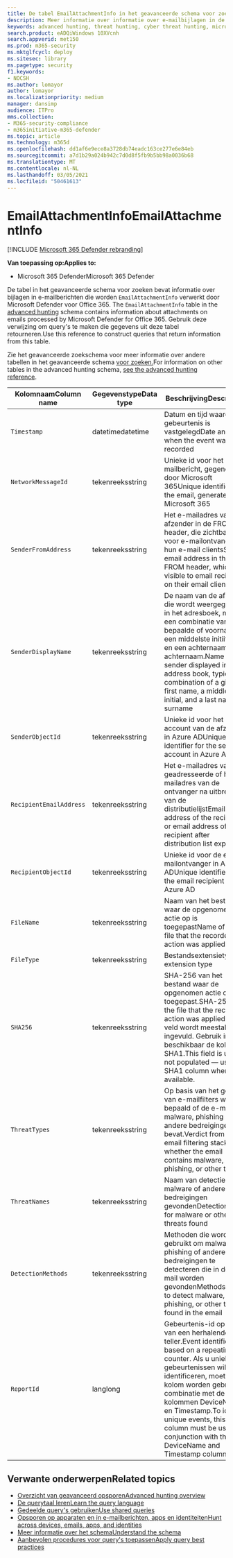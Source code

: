 ```yaml
---
title: De tabel EmailAttachmentInfo in het geavanceerde schema voor zoeken
description: Meer informatie over informatie over e-mailbijlagen in de tabel EmailAttachmentInfo van het geavanceerde schema voor zoeken
keywords: advanced hunting, threat hunting, cyber threat hunting, microsoft threat protection, microsoft 365, mtp, m365, search, query, telemetry, schema reference, kusto, table, column, data type, description, EmailAttachmentInfo, network message id, sender, recipient, attachment id, attachment name, malware wordt gebruikt
search.product: eADQiWindows 10XVcnh
search.appverid: met150
ms.prod: m365-security
ms.mktglfcycl: deploy
ms.sitesec: library
ms.pagetype: security
f1.keywords:
- NOCSH
ms.author: lomayor
author: lomayor
ms.localizationpriority: medium
manager: dansimp
audience: ITPro
mms.collection:
- M365-security-compliance
- m365initiative-m365-defender
ms.topic: article
ms.technology: m365d
ms.openlocfilehash: dd1af6e9ece8a3728db74eadc163ce277e6e84eb
ms.sourcegitcommit: a7d1b29a024b942c7d0d8f5fb9b5bb98a0036b68
ms.translationtype: MT
ms.contentlocale: nl-NL
ms.lasthandoff: 03/05/2021
ms.locfileid: "50461613"
---
```

# <a name="emailattachmentinfo"></a><span data-ttu-id="9cc7f-104">EmailAttachmentInfo</span><span class="sxs-lookup"><span data-stu-id="9cc7f-104">EmailAttachmentInfo</span></span>

[!INCLUDE [Microsoft 365 Defender rebranding](../includes/microsoft-defender.md)]


<span data-ttu-id="9cc7f-105">**Van toepassing op:**</span><span class="sxs-lookup"><span data-stu-id="9cc7f-105">**Applies to:**</span></span>
- <span data-ttu-id="9cc7f-106">Microsoft 365 Defender</span><span class="sxs-lookup"><span data-stu-id="9cc7f-106">Microsoft 365 Defender</span></span>



<span data-ttu-id="9cc7f-107">De tabel in het geavanceerde schema voor zoeken bevat informatie over bijlagen in e-mailberichten die worden `EmailAttachmentInfo` verwerkt door Microsoft Defender voor Office 365. [](advanced-hunting-overview.md)</span><span class="sxs-lookup"><span data-stu-id="9cc7f-107">The `EmailAttachmentInfo` table in the [advanced hunting](advanced-hunting-overview.md) schema contains information about attachments on emails processed by Microsoft Defender for Office 365.</span></span> <span data-ttu-id="9cc7f-108">Gebruik deze verwijzing om query's te maken die gegevens uit deze tabel retourneren.</span><span class="sxs-lookup"><span data-stu-id="9cc7f-108">Use this reference to construct queries that return information from this table.</span></span>

<span data-ttu-id="9cc7f-109">Zie het geavanceerde zoekschema voor meer informatie over andere tabellen in het geavanceerde schema [voor zoeken.](advanced-hunting-schema-tables.md)</span><span class="sxs-lookup"><span data-stu-id="9cc7f-109">For information on other tables in the advanced hunting schema, [see the advanced hunting reference](advanced-hunting-schema-tables.md).</span></span>

| <span data-ttu-id="9cc7f-110">Kolomnaam</span><span class="sxs-lookup"><span data-stu-id="9cc7f-110">Column name</span></span> | <span data-ttu-id="9cc7f-111">Gegevenstype</span><span class="sxs-lookup"><span data-stu-id="9cc7f-111">Data type</span></span> | <span data-ttu-id="9cc7f-112">Beschrijving</span><span class="sxs-lookup"><span data-stu-id="9cc7f-112">Description</span></span> |
|-------------|-----------|-------------|
| `Timestamp` | <span data-ttu-id="9cc7f-113">datetime</span><span class="sxs-lookup"><span data-stu-id="9cc7f-113">datetime</span></span> | <span data-ttu-id="9cc7f-114">Datum en tijd waarop de gebeurtenis is vastgelegd</span><span class="sxs-lookup"><span data-stu-id="9cc7f-114">Date and time when the event was recorded</span></span> |
| `NetworkMessageId` | <span data-ttu-id="9cc7f-115">tekenreeks</span><span class="sxs-lookup"><span data-stu-id="9cc7f-115">string</span></span> | <span data-ttu-id="9cc7f-116">Unieke id voor het e-mailbericht, gegenereerd door Microsoft 365</span><span class="sxs-lookup"><span data-stu-id="9cc7f-116">Unique identifier for the email, generated by Microsoft 365</span></span> |
| `SenderFromAddress` | <span data-ttu-id="9cc7f-117">tekenreeks</span><span class="sxs-lookup"><span data-stu-id="9cc7f-117">string</span></span> | <span data-ttu-id="9cc7f-118">Het e-mailadres van de afzender in de FROM-header, die zichtbaar is voor e-mailontvangers in hun e-mail clients</span><span class="sxs-lookup"><span data-stu-id="9cc7f-118">Sender email address in the FROM header, which is visible to email recipients on their email clients</span></span> |
| `SenderDisplayName` | <span data-ttu-id="9cc7f-119">tekenreeks</span><span class="sxs-lookup"><span data-stu-id="9cc7f-119">string</span></span> | <span data-ttu-id="9cc7f-120">De naam van de afzender die wordt weergegeven in het adresboek, meestal een combinatie van een bepaalde of voornaam, een middelste initiitiitie en een achternaam of achternaam.</span><span class="sxs-lookup"><span data-stu-id="9cc7f-120">Name of the sender displayed in the address book, typically a combination of a given or first name, a middle initial, and a last name or surname</span></span> |
| `SenderObjectId` | <span data-ttu-id="9cc7f-121">tekenreeks</span><span class="sxs-lookup"><span data-stu-id="9cc7f-121">string</span></span> | <span data-ttu-id="9cc7f-122">Unieke id voor het account van de afzender in Azure AD</span><span class="sxs-lookup"><span data-stu-id="9cc7f-122">Unique identifier for the sender’s account in Azure AD</span></span> |
| `RecipientEmailAddress` | <span data-ttu-id="9cc7f-123">tekenreeks</span><span class="sxs-lookup"><span data-stu-id="9cc7f-123">string</span></span> | <span data-ttu-id="9cc7f-124">Het e-mailadres van de geadresseerde of het e-mailadres van de ontvanger na uitbreiding van de distributielijst</span><span class="sxs-lookup"><span data-stu-id="9cc7f-124">Email address of the recipient, or email address of the recipient after distribution list expansion</span></span> |
| `RecipientObjectId` | <span data-ttu-id="9cc7f-125">tekenreeks</span><span class="sxs-lookup"><span data-stu-id="9cc7f-125">string</span></span> | <span data-ttu-id="9cc7f-126">Unieke id voor de e-mailontvanger in Azure AD</span><span class="sxs-lookup"><span data-stu-id="9cc7f-126">Unique identifier for the email recipient in Azure AD</span></span> |
| `FileName` | <span data-ttu-id="9cc7f-127">tekenreeks</span><span class="sxs-lookup"><span data-stu-id="9cc7f-127">string</span></span> | <span data-ttu-id="9cc7f-128">Naam van het bestand waar de opgenomen actie op is toegepast</span><span class="sxs-lookup"><span data-stu-id="9cc7f-128">Name of the file that the recorded action was applied to</span></span> |
| `FileType` | <span data-ttu-id="9cc7f-129">tekenreeks</span><span class="sxs-lookup"><span data-stu-id="9cc7f-129">string</span></span> | <span data-ttu-id="9cc7f-130">Bestandsextensietype</span><span class="sxs-lookup"><span data-stu-id="9cc7f-130">File extension type</span></span> |
| `SHA256` | <span data-ttu-id="9cc7f-131">tekenreeks</span><span class="sxs-lookup"><span data-stu-id="9cc7f-131">string</span></span> | <span data-ttu-id="9cc7f-132">SHA-256 van het bestand waar de opgenomen actie op is toegepast.</span><span class="sxs-lookup"><span data-stu-id="9cc7f-132">SHA-256 of the file that the recorded action was applied to.</span></span> <span data-ttu-id="9cc7f-133">Dit veld wordt meestal niet ingevuld. Gebruik indien beschikbaar de kolom SHA1.</span><span class="sxs-lookup"><span data-stu-id="9cc7f-133">This field is usually not populated — use the SHA1 column when available.</span></span> |
| `ThreatTypes` | <span data-ttu-id="9cc7f-134">tekenreeks</span><span class="sxs-lookup"><span data-stu-id="9cc7f-134">string</span></span> | <span data-ttu-id="9cc7f-135">Op basis van het gebruik van e-mailfilters wordt bepaald of de e-mail malware, phishing of andere bedreigingen bevat.</span><span class="sxs-lookup"><span data-stu-id="9cc7f-135">Verdict from the email filtering stack on whether the email contains malware, phishing, or other threats</span></span> |
| `ThreatNames` | <span data-ttu-id="9cc7f-136">tekenreeks</span><span class="sxs-lookup"><span data-stu-id="9cc7f-136">string</span></span> | <span data-ttu-id="9cc7f-137">Naam van detectie voor malware of andere bedreigingen gevonden</span><span class="sxs-lookup"><span data-stu-id="9cc7f-137">Detection name for malware or other threats found</span></span> |
| `DetectionMethods` | <span data-ttu-id="9cc7f-138">tekenreeks</span><span class="sxs-lookup"><span data-stu-id="9cc7f-138">string</span></span> | <span data-ttu-id="9cc7f-139">Methoden die worden gebruikt om malware, phishing of andere bedreigingen te detecteren die in de e-mail worden gevonden</span><span class="sxs-lookup"><span data-stu-id="9cc7f-139">Methods used to detect malware, phishing, or other threats found in the email</span></span> |
| `ReportId` | <span data-ttu-id="9cc7f-140">lang</span><span class="sxs-lookup"><span data-stu-id="9cc7f-140">long</span></span> | <span data-ttu-id="9cc7f-141">Gebeurtenis-id op basis van een herhalende teller.</span><span class="sxs-lookup"><span data-stu-id="9cc7f-141">Event identifier based on a repeating counter.</span></span> <span data-ttu-id="9cc7f-142">Als u unieke gebeurtenissen wilt identificeren, moet deze kolom worden gebruikt in combinatie met de kolommen DeviceName en Timestamp.</span><span class="sxs-lookup"><span data-stu-id="9cc7f-142">To identify unique events, this column must be used in conjunction with the DeviceName and Timestamp columns.</span></span> |

## <a name="related-topics"></a><span data-ttu-id="9cc7f-143">Verwante onderwerpen</span><span class="sxs-lookup"><span data-stu-id="9cc7f-143">Related topics</span></span>
- [<span data-ttu-id="9cc7f-144">Overzicht van geavanceerd opsporen</span><span class="sxs-lookup"><span data-stu-id="9cc7f-144">Advanced hunting overview</span></span>](advanced-hunting-overview.md)
- [<span data-ttu-id="9cc7f-145">De querytaal leren</span><span class="sxs-lookup"><span data-stu-id="9cc7f-145">Learn the query language</span></span>](advanced-hunting-query-language.md)
- [<span data-ttu-id="9cc7f-146">Gedeelde query's gebruiken</span><span class="sxs-lookup"><span data-stu-id="9cc7f-146">Use shared queries</span></span>](advanced-hunting-shared-queries.md)
- [<span data-ttu-id="9cc7f-147">Opsporen op apparaten en in e-mailberichten, apps en identiteiten</span><span class="sxs-lookup"><span data-stu-id="9cc7f-147">Hunt across devices, emails, apps, and identities</span></span>](advanced-hunting-query-emails-devices.md)
- [<span data-ttu-id="9cc7f-148">Meer informatie over het schema</span><span class="sxs-lookup"><span data-stu-id="9cc7f-148">Understand the schema</span></span>](advanced-hunting-schema-tables.md)
- [<span data-ttu-id="9cc7f-149">Aanbevolen procedures voor query's toepassen</span><span class="sxs-lookup"><span data-stu-id="9cc7f-149">Apply query best practices</span></span>](advanced-hunting-best-practices.md)
